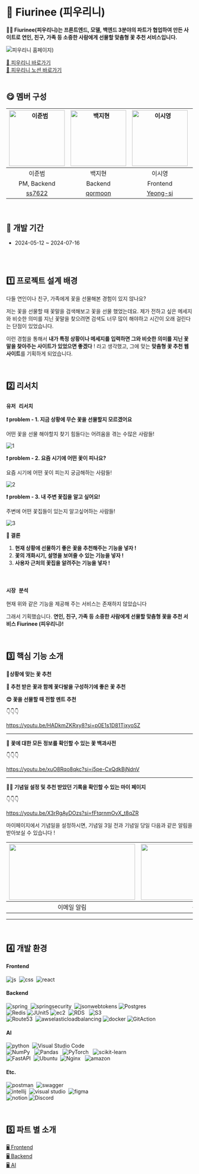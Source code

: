 # 🌹 Fiurinee (피우리니)
**👐🏻 Fiurinee(피우리니)는 프론트엔드, 모델, 백엔드 3분야의 파트가 협업하여 만든 사이트로 연인, 친구, 가족 등 소중한 사람에게 선물할 맞춤형 꽃 추천 서비스입니다.**

![피우리니 홈페이지)](image/fiurinee.png)
<br/>

[🌸 피우리니 바로가기](https://fiurinee.site/)  
[📘 피우리니 노션 바로가기](https://www.notion.so/TAVE-13-Team-Project-187f9566c5d24df99f9f25862a26fde0)
<br/><br/>

## 😋 멤버 구성

| <img src="https://github.com/Tave-13th-Project-Team-4-Fiurinee/.github/blob/main/profile/image/%EC%9D%B4%EC%A4%80%EB%B2%94.jpg" alt="이준범" width="150" height="150">  | <img src="https://github.com/Tave-13th-Project-Team-4-Fiurinee/.github/blob/main/profile/image/%EB%B0%B1%EC%A7%80%ED%98%84.jpg" alt="백지현" width="150" height="150"> | <img src="https://github.com/Tave-13th-Project-Team-4-Fiurinee/.github/blob/4007ad230b7f2548afc5eb506114ef3100a4d7a5/profile/image/%EC%8B%9C%EC%98%81.jpg" alt="이시영" width="150" height="150"> | <img src="https://github.com/Tave-13th-Project-Team-4-Fiurinee/.github/blob/4007ad230b7f2548afc5eb506114ef3100a4d7a5/profile/image/%EB%AC%B8%ED%9D%AC.jpg" alt="김문희" width="150" height="150"> |  <img src="https://github.com/Tave-13th-Project-Team-4-Fiurinee/.github/blob/main/profile/image/%EA%B9%80%EB%AF%BC%EC%A7%80.jpg" alt="김민지" width="150" height="150"> | <img src="https://github.com/Tave-13th-Project-Team-4-Fiurinee/.github/blob/main/profile/image/%EC%9B%90%EC%A2%85%ED%9A%A8.jpg" alt="원종효" width="150" height="150"> | <img src="https://github.com/user-attachments/assets/e30a7fea-26a0-4b2b-bbef-6706085fb2b7" alt="김혜원" width="150" height="150">
|:---:|:---:|:---:|:---:|:---:|:---:|:---:|
| 이준범 | 백지현 | 이시영 | 김문희 | 김민지 | 원종효 | 김혜원 |
| PM, Backend | Backend | Frontend | Frontend | Data analysis | Data analysis | Data analysis |
| [ss7622](https://github.com/ss7622) | [qormoon](https://github.com/qormoon) | [Yeong-si](https://github.com/Yeong-si) | [moon0727](https://github.com/moon0727) | [ggororok](https://github.com/ggororok) | [wonjonghyo](https://github.com/wonjonghyo) | [hxe0ne](https://github.com/hxe0ne) |

<br/>

## 📅 개발 기간
 - 2024-05-12 ~ 2024-07-16
<br>
<br>

## **1️⃣ 프로젝트 설계 배경**

다들 연인이나 친구, 가족에게 꽃을 선물해본 경험이 있지 않나요?

저는 꽃을 선물할 때 꽃말을 검색해보고 꽃을 선물 했었는데요. 제가 전하고 싶은 메세지와 비슷한 의미를 지닌 꽃말을 찾으려면 검색도 너무 많이 해야하고 시간이 오래 걸린다는 단점이 있었습니다.

이런 경험을 통해서  **내가 특정 상황이나 메세지를 입력하면 그와 비슷한 의미를 지닌 꽃말을 찾아주는 사이트가 있었으면 좋겠다** ! 라고 생각했고, 그에 맞는 **맞춤형 꽃 추천 웹 사이트**를 기획하게 되었습니다.

<br>

## 2️⃣ 리서치

### ` 유저 리서치 `

**❗ problem - 1. 지금 상황에 무슨 꽃을 선물할지 모르겠어요**

어떤 꽃을 선물 해야할지 찾기 힘들다는 어려움을 겪는 수많은 사람들! 

![1](image/probelm1.png)

**❗ problem - 2. 요즘 시기에 어떤 꽃이 피나요?**

요즘 시기에 어떤 꽃이 피는지 궁금해하는 사람들!

![2](image/problem2.png)

**❗ problem - 3. 내 주변 꽃집을 알고 싶어요!**

주변에 어떤 꽃집들이 있는지 알고싶어하는 사람들!  

![3](image/problem3.png)

**🤔 결론**

1. **현재 상황에 선물하기 좋은 꽃을 추천해주는 기능을 넣자 !**
2. **꽃의 개화시기, 설명을 보여줄 수 있는 기능을 넣자 !**
3. **사용자 근처의 꽃집을 알려주는 기능을 넣자 !**

<br>

### `시장 분석`

현재 위와 같은 기능을 제공해 주는 서비스는 존재하지 않았습니다

그래서 기획했습니다. **연인, 친구, 가족 등 소중한 사람에게 선물할 맞춤형 꽃을 추천 서비스 Fiurinee (피우리니)!**

<br>

## 3️⃣ 핵심 기능 소개

**🪻상황에 맞는 꽃 추천** 

**💐 추천 받은 꽃과 함께 꽃다발을 구성하기에 좋은 꽃 추천**

**😊 꽃을 선물할 때 전할 멘트 추천**

👇👇👇

https://youtu.be/HADkmZKRxy8?si=p0E1s1D81TjxyoSZ

---

**📖 꽃에 대한 모든 정보를 확인할 수 있는 꽃 백과사전**

👇👇👇

https://youtu.be/xuO8Rqo8qkc?si=i5pe-CxQdkBjNdnV

---

**👩👨 기념일 설정 및 추천 받았던 기록을 확인할 수 있는 마이 페이지**

👇👇👇

https://youtu.be/X3rRgAyDOzs?si=fFtqrnmOvX_t8qZR

마이페이지에서 기념일을 설정하시면,
기념일 3일 전과 기념일 당일 다음과 같은 알림을 받아보실 수 있습니다 !

| <img src="https://github.com/Tave-13th-Project-Team-4-Fiurinee/.github/blob/main/profile/image/%EA%B8%B0%EB%85%90%EC%9D%BC1.png" width="340" height="150"> | <img src="https://github.com/Tave-13th-Project-Team-4-Fiurinee/.github/blob/main/profile/image/%EA%B8%B0%EB%85%90%EC%9D%BC.png" width="340" height="150"> | <img src="https://github.com/Tave-13th-Project-Team-4-Fiurinee/.github/blob/main/profile/image/%EA%B8%B0%EB%85%90%EC%9D%BC3.png" width="340" height="150"> |
|:---:|:---:|:---:|
| 이메일 알림 | 문자 알림 | 축하 페이지 |

---
<br/>

## 4️⃣ 개발 환경

#### Frontend
![js](https://img.shields.io/badge/JavaScript-F7DF1E?style=for-the-badge&logo=JavaScript&logoColor=white)&nbsp; ![css](https://img.shields.io/badge/CSS-239120?&style=for-the-badge&logo=css3&logoColor=white) &nbsp;![react](https://img.shields.io/badge/React-20232A?style=for-the-badge&logo=react&logoColor=61DAFB)&nbsp;

#### Backend
![spring](https://img.shields.io/badge/Spring-6DB33F?style=for-the-badge&logo=spring&logoColor=white)&nbsp; ![springsecurity](https://img.shields.io/badge/springsecurity-6DB33F.svg?style=for-the-badge&logo=springsecurity&logoColor=white)&nbsp; ![jsonwebtokens](https://img.shields.io/badge/jsonwebtokens-000000.svg?style=for-the-badge&logo=jsonwebtokens&logoColor=white)&nbsp;![Postgres](https://img.shields.io/badge/postgres-%23316192.svg?style=for-the-badge&logo=postgresql&logoColor=white) &nbsp;<br>
![Redis](https://img.shields.io/badge/redis-%23DD0031.svg?style=for-the-badge&logo=redis&logoColor=white) ![JUnit5](https://img.shields.io/badge/JUnit5-25A162.svg?style=for-the-badge&logo=JUnit5&logoColor=white) ![ec2](https://img.shields.io/badge/amazonec2-FF9900?style=for-the-badge&logo=amazonec2&logoColor=white)&nbsp; ![RDS](https://img.shields.io/badge/amazonrds-527FFF.svg?style=for-the-badge&logo=amazonrds&logoColor=white) &nbsp; ![S3](https://img.shields.io/badge/amazons3-569A31.svg?style=for-the-badge&logo=amazons3&logoColor=white)&nbsp;<br> ![Route53](https://img.shields.io/badge/amazonroute53-8C4FFF.svg?style=for-the-badge&logo=amazonroute53&logoColor=white)&nbsp; ![awselasticloadbalancing](https://img.shields.io/badge/awselasticloadbalancing-00AEEF.svg?style=for-the-badge&logo=awselasticloadbalancing&logoColor=white) ![docker](https://img.shields.io/badge/docker-%230db7ed.svg?style=for-the-badge&logo=docker&logoColor=white)  ![GitAction](https://img.shields.io/badge/GitAction-000000.svg?style=for-the-badge&logo=ECS&logoColor=white)&nbsp; 


#### AI

![python](https://img.shields.io/badge/Python-14354C?style=for-the-badge&logo=python&logoColor=white)&nbsp; ![Visual Studio Code](https://img.shields.io/badge/Visual%20Studio%20Code-0078d7.svg?style=for-the-badge&logo=visual-studio-code&logoColor=white) &nbsp;<br>
![NumPy](https://img.shields.io/badge/numpy-%23013243.svg?style=for-the-badge&logo=numpy&logoColor=white) &nbsp; ![Pandas](https://img.shields.io/badge/pandas-%23150458.svg?style=for-the-badge&logo=pandas&logoColor=white) &nbsp; ![PyTorch](https://img.shields.io/badge/PyTorch-%23EE4C2C.svg?style=for-the-badge&logo=PyTorch&logoColor=white) &nbsp; ![scikit-learn](https://img.shields.io/badge/scikit--learn-%23F7931E.svg?style=for-the-badge&logo=scikit-learn&logoColor=white)&nbsp;<br>
![FastAPI](https://img.shields.io/badge/FastAPI-005571?style=for-the-badge&logo=fastapi)&nbsp; ![Ubuntu](https://img.shields.io/badge/Ubuntu-E95420?style=for-the-badge&logo=ubuntu&logoColor=white)&nbsp; ![Nginx](https://img.shields.io/badge/nginx-%23009639.svg?style=for-the-badge&logo=nginx&logoColor=white) &nbsp; ![amazon](https://img.shields.io/badge/Amazon_AWS-232F3E?style=for-the-badge&logo=amazon-aws&logoColor=white) 

#### Etc.
![postman](https://img.shields.io/badge/Postman-FF6C37?style=for-the-badge&logo=postman&logoColor=white)&nbsp; ![swagger](https://img.shields.io/badge/-Swagger-%23Clojure?style=for-the-badge&logo=swagger&logoColor=white) <br>
![intellij](https://img.shields.io/badge/IntelliJ_IDEA-000000.svg?style=for-the-badge&logo=intellij-idea&logoColor=white)&nbsp; ![visual studio](https://img.shields.io/badge/Visual_Studio-5C2D91?style=for-the-badge&logo=visual%20studio&logoColor=white)&nbsp; ![figma](https://img.shields.io/badge/Figma-F24E1E?style=for-the-badge&logo=figma&logoColor=white) &nbsp;<br>
![notion](https://img.shields.io/badge/Notion-000000?style=for-the-badge&logo=notion&logoColor=white) ![Discord](https://img.shields.io/badge/Discord-%235865F2.svg?style=for-the-badge&logo=discord&logoColor=white)

<br>

## 5️⃣ 파트 별 소개

[🖥️ Frontend](https://github.com/Tave-13th-Project-Team-4-Fiurinee/Frontend)  
[🖥️ Backend](https://github.com/Tave-13th-Project-Team-4-Fiurinee/Server)  
[🖥️ AI](https://github.com/Tave-13th-Project-Team-4-Fiurinee/Model)  

